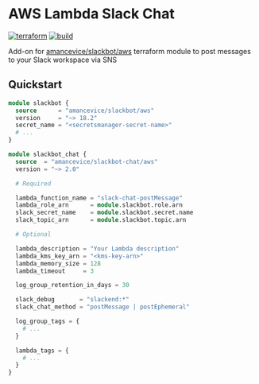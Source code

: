 # AWS Lambda Slack Chat

[![terraform](https://img.shields.io/github/v/tag/amancevice/terraform-aws-slackbot-chat?color=62f&label=version&logo=terraform&style=flat-square)](https://registry.terraform.io/modules/amancevice/serverless-pypi/aws)
[![build](https://img.shields.io/github/workflow/status/amancevice/terraform-aws-slackbot-chat/Test?logo=github&style=flat-square)](https://github.com/amancevice/terraform-aws-slackbot-chat/actions)

Add-on for [amancevice/slackbot/aws](https://github.com/amancevice/terraform-aws-slackbot) terraform module to post messages to your Slack workspace via SNS

## Quickstart

```terraform
module slackbot {
  source      = "amancevice/slackbot/aws"
  version     = "~> 18.2"
  secret_name = "<secretsmanager-secret-name>"
  # ...
}

module slackbot_chat {
  source  = "amancevice/slackbot-chat/aws"
  version = "~> 2.0"

  # Required

  lambda_function_name = "slack-chat-postMessage"
  lambda_role_arn      = module.slackbot.role.arn
  slack_secret_name    = module.slackbot.secret.name
  slack_topic_arn      = module.slackbot.topic.arn

  # Optional

  lambda_description = "Your Lambda description"
  lambda_kms_key_arn = "<kms-key-arn>"
  lambda_memory_size = 128
  lambda_timeout     = 3

  log_group_retention_in_days = 30

  slack_debug       = "slackend:*"
  slack_chat_method = "postMessage | postEphemeral"

  log_group_tags = {
    # ...
  }

  lambda_tags = {
    # ...
  }
}
```
